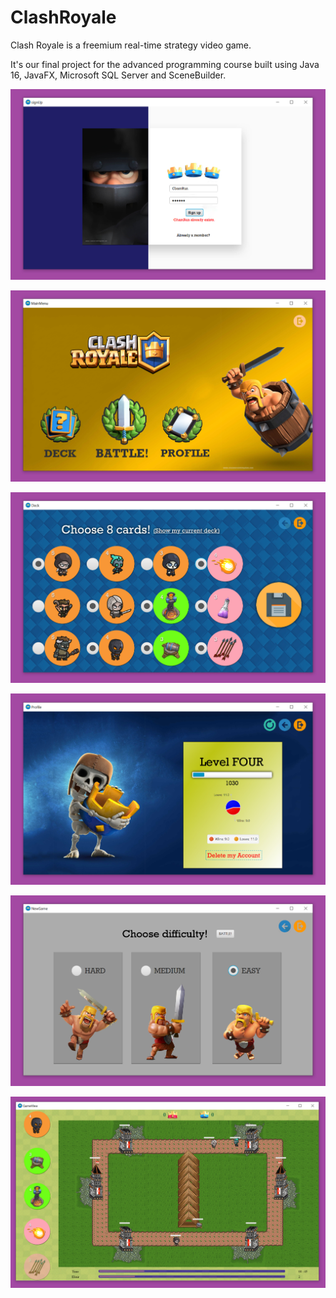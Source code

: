 # ClashRoyale
Clash Royale is a freemium real-time strategy video game.

It's our final project for the advanced programming course built using Java 16, JavaFX, Microsoft SQL Server and SceneBuilder.



![Sign_up_screenshot](/ScreenShots/1-SignUp.jpg)


![Main_menu_screenshot](/ScreenShots/2-MainMenu.jpg)


![Deck_screenshot](/ScreenShots/3-Deck.jpg)


![Profile_screenshot](/ScreenShots/4-Profile.jpg)


![New_game_screenshot](/ScreenShots/5-NewGame.jpg)


![Game_play_screenshot](/ScreenShots/6-GamePlay.jpg)

